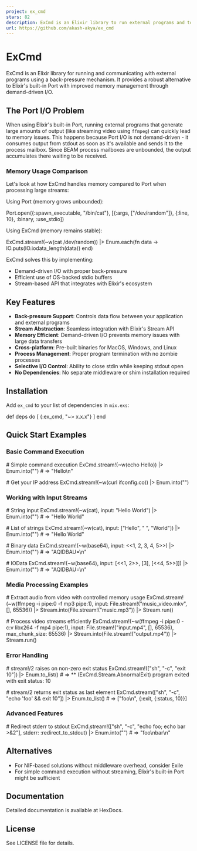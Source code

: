 ```yaml
---
project: ex_cmd
stars: 82
description: ExCmd is an Elixir library to run external programs and to communicate with back pressure
url: https://github.com/akash-akya/ex_cmd
---
```


ExCmd
=====

ExCmd is an Elixir library for running and communicating with external programs using a back-pressure mechanism. It provides a robust alternative to Elixir's built-in Port with improved memory management through demand-driven I/O.

The Port I/O Problem
--------------------

When using Elixir's built-in Port, running external programs that generate large amounts of output (like streaming video using `ffmpeg`) can quickly lead to memory issues. This happens because Port I/O is not demand-driven - it consumes output from stdout as soon as it's available and sends it to the process mailbox. Since BEAM process mailboxes are unbounded, the output accumulates there waiting to be received.

### Memory Usage Comparison

Let's look at how ExCmd handles memory compared to Port when processing large streams:

Using Port (memory grows unbounded):

Port.open({:spawn\_executable, "/bin/cat"}, \[{:args, \["/dev/random"\]}, {:line, 10}, :binary, :use\_stdio\])

Using ExCmd (memory remains stable):

ExCmd.stream!(~w(cat /dev/random))
|> Enum.each(fn data \->
  IO.puts(IO.iodata\_length(data))
end)

ExCmd solves this by implementing:

-   Demand-driven I/O with proper back-pressure
-   Efficient use of OS-backed stdio buffers
-   Stream-based API that integrates with Elixir's ecosystem

Key Features
------------

-   **Back-pressure Support**: Controls data flow between your application and external programs
-   **Stream Abstraction**: Seamless integration with Elixir's Stream API
-   **Memory Efficient**: Demand-driven I/O prevents memory issues with large data transfers
-   **Cross-platform**: Pre-built binaries for MacOS, Windows, and Linux
-   **Process Management**: Proper program termination with no zombie processes
-   **Selective I/O Control**: Ability to close stdin while keeping stdout open
-   **No Dependencies**: No separate middleware or shim installation required

Installation
------------

Add `ex_cmd` to your list of dependencies in `mix.exs`:

def deps do
  \[
    {:ex\_cmd, "~> x.x.x"}
  \]
end

Quick Start Examples
--------------------

### Basic Command Execution

\# Simple command execution
ExCmd.stream!(~w(echo Hello))
|> Enum.into("")
\# => "Hello\\n"

\# Get your IP address
ExCmd.stream!(~w(curl ifconfig.co))
|> Enum.into("")

### Working with Input Streams

\# String input
ExCmd.stream!(~w(cat), input: "Hello World")
|> Enum.into("")
\# => "Hello World"

\# List of strings
ExCmd.stream!(~w(cat), input: \["Hello", " ", "World"\])
|> Enum.into("")
\# => "Hello World"

\# Binary data
ExCmd.stream!(~w(base64), input: <<1, 2, 3, 4, 5\>>)
|> Enum.into("")
\# => "AQIDBAU=\\n"

\# IOData
ExCmd.stream!(~w(base64), input: \[<<1, 2\>>, \[3\], \[<<4, 5\>>\]\])
|> Enum.into("")
\# => "AQIDBAU=\\n"

### Media Processing Examples

\# Extract audio from video with controlled memory usage
ExCmd.stream!(~w(ffmpeg -i pipe:0 -f mp3 pipe:1),
  input: File.stream!("music\_video.mkv", \[\], 65536))
|> Stream.into(File.stream!("music.mp3"))
|> Stream.run()

\# Process video streams efficiently
ExCmd.stream!(~w(ffmpeg -i pipe:0 -c:v libx264 -f mp4 pipe:1),
  input: File.stream!("input.mp4", \[\], 65536),
  max\_chunk\_size: 65536)
|> Stream.into(File.stream!("output.mp4"))
|> Stream.run()

### Error Handling

\# stream!/2 raises on non-zero exit status
ExCmd.stream!(\["sh", "-c", "exit 10"\])
|> Enum.to\_list()
\# => \*\* (ExCmd.Stream.AbnormalExit) program exited with exit status: 10

\# stream/2 returns exit status as last element
ExCmd.stream(\["sh", "-c", "echo 'foo' && exit 10"\])
|> Enum.to\_list()
\# => \["foo\\n", {:exit, {:status, 10}}\]

### Advanced Features

\# Redirect stderr to stdout
ExCmd.stream!(\["sh", "-c", "echo foo; echo bar >&2"\],
  stderr: :redirect\_to\_stdout)
|> Enum.into("")
\# => "foo\\nbar\\n"

Alternatives
------------

-   For NIF-based solutions without middleware overhead, consider Exile
-   For simple command execution without streaming, Elixir's built-in Port might be sufficient

Documentation
-------------

Detailed documentation is available at HexDocs.

License
-------

See LICENSE file for details.
